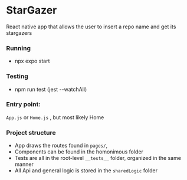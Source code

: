 # StarGazer
React native app that allows the user to insert a repo name and get its stargazers

### Running
- npx expo start

### Testing
- npm run test
(jest --watchAll)

### Entry point:
`App.js` or `Home.js` , but most likely Home

### Project structure
- App draws the routes found in ` pages/ `, 
- Components can be found in the homonimous folder 
- Tests are all in the root-level `__tests__` folder, organized in the same manner
- All Api and general logic is stored in the `sharedLogic` folder 
 
